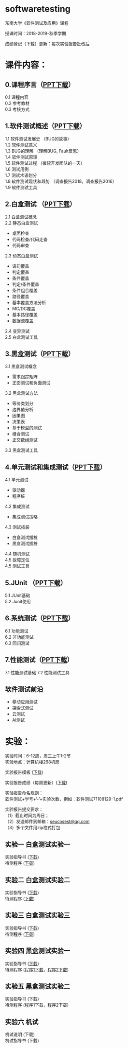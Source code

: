 # softwaretesting
东南大学《软件测试及应用》课程

授课时间：2018-2019-秋季学期

成绩登记（下载）更新：每次实验报告批改后
 
# 课件内容：
##  0.课程序言（[PPT下载](https://github.com/npubird/softwaretesting/blob/master/课程序言.pdf)）
0.1  课程内容  
0.2  参考教材  
0.3  考核方式
##  1.软件测试概述（[PPT下载](https://github.com/npubird/softwaretesting/blob/master/软件测试概述.pdf)）
1.1  软件测试发展史 （BUG的故事）  
1.2  软件测试意义  
1.3  BUG的理解 （理解BUG, Fault反思）   
1.4  软件测试原理  
1.5  软件测试过程 （微软开发团队的一天）  
1.6  测试用例  
1.7  测试术语划分  
1.8  软件测试现状和趋势 （调查报告2018，调查报告2016）  
1.9  软件测试工具  
##  2.白盒测试 （[PPT下载](https://github.com/npubird/softwaretesting/blob/master/白盒测试.pdf)）
2.1  白盒测试概念  
2.2  静态白盒测试  
+ 桌面检查  
+ 代码检查/代码走查  
+ 代码审查  

2.3  动态白盒测试  
+  语句覆盖  
+  判定覆盖  
+  条件覆盖  
+  判定/条件覆盖  
+  条件组合覆盖  
+  路径覆盖  
+  基本覆盖方法分析  
+  MC/DC覆盖  
+  基本路径覆盖  
+  数据流覆盖  

2.4  变异测试  
2.5  白盒测试工具  
##  3.黑盒测试（[PPT下载](https://github.com/npubird/softwaretesting/blob/master/黑盒测试.pdf)）
3.1  黑盒测试概念    
+  需求跟踪矩阵  
+  正面测试和负面测试  

3.2  黑盒测试方法  
+  等价类划分  
+  边界值分析  
+  因果图  
+  决策表  
+  基于模型的测试  
+  组合测试  
+  正交数组测试  

3.3  黑盒测试工具    
##  4.单元测试和集成测试（[PPT下载](https://github.com/npubird/softwaretesting/blob/master/单元测试和集成测试.pdf)）
4.1  单元测试  
+  驱动器  
+  程序桩  

4.2  集成测试  
+  集成测试策略  

4.3  测试插装  
+  白盒测试插桩  
+  黑盒测试插桩  
 
4.4  随机测试  
4.5  故障定位  
4.5  测试工具  
## 5.JUnit （[PPT下载](https://github.com/npubird/softwaretesting/blob/master/JUnit.pdf)）
5.1  JUnit基础  
5.2  Junit使用
## 6.系统测试（[PPT下载](https://github.com/npubird/softwaretesting/blob/master/系统测试-确认测试-回归测试.pdf)）
6.1  功能测试  
6.2  非功能测试  
6.3  回归测试  
## 7.性能测试（[PPT下载](https://github.com/npubird/softwaretesting/blob/master/性能测试.pdf)）
7.1  性能测试基础
7.2  性能测试工具
##  软件测试前沿
+  移动应用测试  
+  探索式测试  
+  云测试  
+  AI测试  
 
 
 
 
# 实验：
实验时间：6-12周，周三上午1-2节  
实验地点：计算机楼268机房
 
实验报告模板 ([下载](https://github.com/npubird/softwaretesting/blob/master/实验报告模板.docx))   

实验报告成绩（每周更新）([下载](https://github.com/npubird/softwaretesting/blob/master/19-20汪鹏老师班-平时成绩单.xlsx))
  
实验报告命名规则：  
软件测试+学号+‘-’+实验次数，例如：软件测试71108129-1.pdf  

实验报告提交要求：  
（1）截止时间为周日；  
（2）发送邮件到邮箱：seucosest@qq.com  
（3）多个文件用zip格式打包  
 
##  实验一 白盒测试实验一
实验指导书 ([下载](https://github.com/npubird/softwaretesting/blob/master/实验一%20白盒测试实验一%20指导书.pdf))  
待测程序 ([下载](https://github.com/npubird/softwaretesting/blob/master/WeekA.java))
##  实验二 白盒测试实验二
实验指导书 ([下载](https://github.com/npubird/softwaretesting/blob/master/实验二%20白盒测试实验二%20指导书.pdf))  
待测程序 ([下载](https://github.com/npubird/softwaretesting/blob/master/WeekB.cpp))
##  实验三 白盒测试实验三
实验指导书 ([下载](https://github.com/npubird/softwaretesting/blob/master/实验三%20白盒测试实验三%20指导书.pdf))  
待测程序 ([下载](https://github.com/npubird/softwaretesting/blob/master/CGIDECODE的完整源代码ideone_Zf96q5.cpp))
##  实验四 黑盒测试实验一
实验指导书 ([下载](https://github.com/npubird/softwaretesting/blob/master/实验四%20黑盒测试实验一%20指导书.pdf))  
待测程序 ([程序1下载](https://github.com/npubird/softwaretesting/blob/master/NextDate.zip)，[程序2下载](https://github.com/npubird/softwaretesting/blob/master/box-black-box-gh-pages.zip))
##  实验五 黑盒测试实验二
实验指导书 (下载)  
待测程序 (程序1下载，程序2下载)
##  实验六 机试
机试说明 (下载)  
机试指导书 (下载)